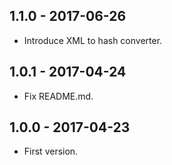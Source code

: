 ## 1.1.0 - 2017-06-26

  - Introduce XML to hash converter.

## 1.0.1 - 2017-04-24

  - Fix README.md.

## 1.0.0 - 2017-04-23

  - First version.
